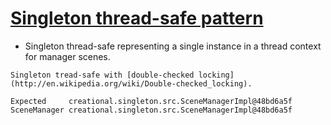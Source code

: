 [Singleton thread-safe pattern](http://en.wikipedia.org/wiki/Singleton_pattern)
=================

* Singleton thread-safe representing a single instance in a thread context for manager scenes.

```
Singleton tread-safe with [double-checked locking](http://en.wikipedia.org/wiki/Double-checked_locking).

Expected     creational.singleton.src.SceneManagerImpl@48bd6a5f
SceneManager creational.singleton.src.SceneManagerImpl@48bd6a5f

```
